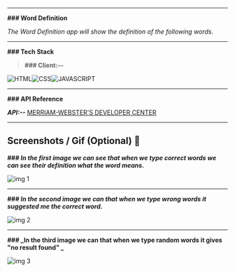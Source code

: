 <hr>

**### Word Definition**

_The Word Definition app will show the definition of the following words._

<hr>

**### Tech Stack**

> **### Client:--**

 ![HTML](https://camo.githubusercontent.com/5d3b0191832237fcbfc6d4497524e8bb547c6bfc9eafb738d5205c629d202067/68747470733a2f2f696d672e736869656c64732e696f2f62616467652f68746d6c352532302d2532334533344632362e7376673f267374796c653d666f722d7468652d6261646765266c6f676f3d68746d6c35266c6f676f436f6c6f723d7768697465)![CSS](https://camo.githubusercontent.com/5ed492db9c79ad5990eda7dc80923377f0e7096b18a4d1e9b86c8987dc0e5aa5/68747470733a2f2f696d672e736869656c64732e696f2f62616467652f637373332532302d2532333135373242362e7376673f267374796c653d666f722d7468652d6261646765266c6f676f3d63737333266c6f676f436f6c6f723d7768697465)![JAVASCRIPT](https://camo.githubusercontent.com/62d37abe760867620e0baea1066303719d630a82936837ba7bff6b0c754e3c9f/68747470733a2f2f696d672e736869656c64732e696f2f62616467652f6a6176617363726970742532302d2532333332333333302e7376673f267374796c653d666f722d7468652d6261646765266c6f676f3d6a617661736372697074266c6f676f436f6c6f723d253233463744463145)


<hr>

**### API Reference**

**_API:--_** [MERRIAM-WEBSTER'S DEVELOPER CENTER](https://dictionaryapi.com/)

<hr>

## Screenshots / Gif (Optional) 📸

**### _In the first image we can see that when we type correct words we can see their definition what the word means._**


![img 1](https://user-images.githubusercontent.com/91611648/156534831-12d79f00-6ebb-4de6-9985-d1f8ef2578ae.png)<hr>

**### _In the second image we can that when we type wrong words it suggested me the correct word._**

![img 2](https://user-images.githubusercontent.com/91611648/156534983-0bda1e29-2eb6-4745-8dec-9eb56577a613.png)<hr>

**### _In the third image we can  that when we type random words it gives "no result found" _**

![img 3](https://user-images.githubusercontent.com/91611648/156535094-1e5d1d6e-da2c-4378-9240-68cdb18f85c1.png)
